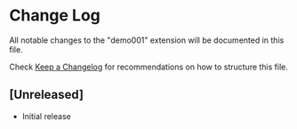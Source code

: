# Change Log

All notable changes to the "demo001" extension will be documented in this file.

Check [Keep a Changelog](http://keepachangelog.com/) for recommendations on how to structure this file.

## [Unreleased]

- Initial release